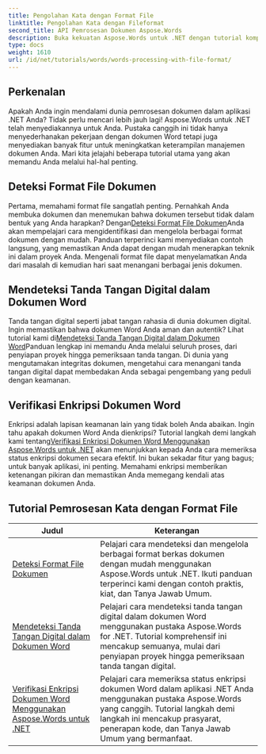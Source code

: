```yaml
---
title: Pengolahan Kata dengan Format File
linktitle: Pengolahan Kata dengan Fileformat
second_title: API Pemrosesan Dokumen Aspose.Words
description: Buka kekuatan Aspose.Words untuk .NET dengan tutorial komprehensif kami tentang pemrosesan dokumen, termasuk deteksi format file dan tanda tangan digital.
type: docs
weight: 1610
url: /id/net/tutorials/words/words-processing-with-file-format/
---
```

## Perkenalan

Apakah Anda ingin mendalami dunia pemrosesan dokumen dalam aplikasi .NET Anda? Tidak perlu mencari lebih jauh lagi! Aspose.Words untuk .NET telah menyediakannya untuk Anda. Pustaka canggih ini tidak hanya menyederhanakan pekerjaan dengan dokumen Word tetapi juga menyediakan banyak fitur untuk meningkatkan keterampilan manajemen dokumen Anda. Mari kita jelajahi beberapa tutorial utama yang akan memandu Anda melalui hal-hal penting.

## Deteksi Format File Dokumen

 Pertama, memahami format file sangatlah penting. Pernahkah Anda membuka dokumen dan menemukan bahwa dokumen tersebut tidak dalam bentuk yang Anda harapkan? Dengan[Deteksi Format File Dokumen](./document-file-format-detection/)Anda akan mempelajari cara mengidentifikasi dan mengelola berbagai format dokumen dengan mudah. Panduan terperinci kami menyediakan contoh langsung, yang memastikan Anda dapat dengan mudah menerapkan teknik ini dalam proyek Anda. Mengenali format file dapat menyelamatkan Anda dari masalah di kemudian hari saat menangani berbagai jenis dokumen. 

## Mendeteksi Tanda Tangan Digital dalam Dokumen Word

 Tanda tangan digital seperti jabat tangan rahasia di dunia dokumen digital. Ingin memastikan bahwa dokumen Word Anda aman dan autentik? Lihat tutorial kami di[Mendeteksi Tanda Tangan Digital dalam Dokumen Word](./detecting-digital-signatures/)Panduan lengkap ini memandu Anda melalui seluruh proses, dari penyiapan proyek hingga pemeriksaan tanda tangan. Di dunia yang mengutamakan integritas dokumen, mengetahui cara menangani tanda tangan digital dapat membedakan Anda sebagai pengembang yang peduli dengan keamanan.

## Verifikasi Enkripsi Dokumen Word

 Enkripsi adalah lapisan keamanan lain yang tidak boleh Anda abaikan. Ingin tahu apakah dokumen Word Anda dienkripsi? Tutorial langkah demi langkah kami tentang[Verifikasi Enkripsi Dokumen Word Menggunakan Aspose.Words untuk .NET](./verify-word-document-encryption/) akan menunjukkan kepada Anda cara memeriksa status enkripsi dokumen secara efektif. Ini bukan sekadar fitur yang bagus; untuk banyak aplikasi, ini penting. Memahami enkripsi memberikan ketenangan pikiran dan memastikan Anda memegang kendali atas keamanan dokumen Anda.

 ## Tutorial Pemrosesan Kata dengan Format File
| Judul | Keterangan |
| --- | --- |
| [Deteksi Format File Dokumen](./document-file-format-detection/) | Pelajari cara mendeteksi dan mengelola berbagai format berkas dokumen dengan mudah menggunakan Aspose.Words untuk .NET. Ikuti panduan terperinci kami dengan contoh praktis, kiat, dan Tanya Jawab Umum. |
| [Mendeteksi Tanda Tangan Digital dalam Dokumen Word](./detecting-digital-signatures/) | Pelajari cara mendeteksi tanda tangan digital dalam dokumen Word menggunakan pustaka Aspose.Words for .NET. Tutorial komprehensif ini mencakup semuanya, mulai dari penyiapan proyek hingga pemeriksaan tanda tangan digital. |
| [Verifikasi Enkripsi Dokumen Word Menggunakan Aspose.Words untuk .NET](./verify-word-document-encryption/) | Pelajari cara memeriksa status enkripsi dokumen Word dalam aplikasi .NET Anda menggunakan pustaka Aspose.Words yang canggih. Tutorial langkah demi langkah ini mencakup prasyarat, penerapan kode, dan Tanya Jawab Umum yang bermanfaat. |